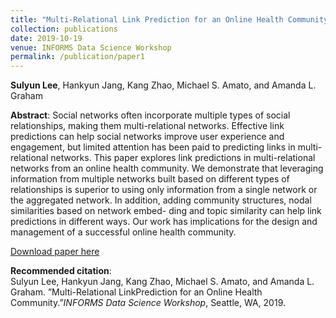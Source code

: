 ```yaml
---
title: "Multi-Relational Link Prediction for an Online Health Community"
collection: publications
date: 2019-10-19
venue: INFORMS Data Science Workshop
permalink: /publication/paper1
---
```

**Sulyun Lee**, Hankyun Jang, Kang Zhao, Michael S. Amato, and Amanda L. Graham

**Abstract**:
Social networks often incorporate multiple types of social relationships, making them multi-relational networks. Effective link predictions can help social networks improve user experience and engagement, but limited attention has been paid to predicting links in multi-relational networks. This paper explores link predictions in multi-relational networks from an online health community. We demonstrate that leveraging information from multiple networks built based on different types of relationships is superior to using only information from a single network or the aggregated network. In addition, adding community structures, nodal similarities based on network embed- ding and topic similarity can help link predictions in different ways. Our work has implications for the design and management of a successful online health community.

[Download paper here](http://sulyunlee.github.io/files/INFORMS_DS19_multi_relational_link_prediction.pdf)

**Recommended citation**: <br>
Sulyun Lee, Hankyun Jang, Kang Zhao, Michael S. Amato, and Amanda L. Graham.  ”Multi-Relational LinkPrediction for an Online Health Community.”*INFORMS Data Science Workshop*, Seattle, WA, 2019.
